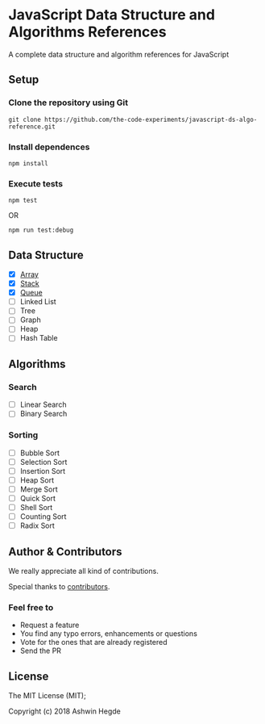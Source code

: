 # JavaScript Data Structure and Algorithms References

A complete data structure and algorithm references for JavaScript

## Setup

### Clone the repository using Git
```
git clone https://github.com/the-code-experiments/javascript-ds-algo-reference.git
```

### Install dependences
```
npm install
```

### Execute tests
```
npm test
```
OR
```
npm run test:debug
```

## Data Structure

- [x] [Array](https://github.com/the-code-experiments/javascript-ds-algo-reference/tree/develop/codes/array)
- [x] [Stack](https://github.com/the-code-experiments/javascript-ds-algo-reference/tree/develop/codes/stack)
- [x] [Queue](https://github.com/the-code-experiments/javascript-ds-algo-reference/tree/develop/codes/queue)
- [ ] Linked List
- [ ] Tree
- [ ] Graph
- [ ] Heap
- [ ] Hash Table

## Algorithms

### Search

- [ ] Linear Search
- [ ] Binary Search

### Sorting

- [ ] Bubble Sort
- [ ] Selection Sort
- [ ] Insertion Sort
- [ ] Heap Sort
- [ ] Merge Sort
- [ ] Quick Sort
- [ ] Shell Sort
- [ ] Counting Sort
- [ ] Radix Sort

## Author & Contributors

We really appreciate all kind of contributions.

Special thanks to [contributors](https://github.com/the-code-experiments/javascript-ds-algo-reference/graphs/contributors).

### Feel free to

* Request a feature 
* You find any typo errors, enhancements or questions
* Vote for the ones that are already registered
* Send the PR

## License

The MIT License (MIT); 

Copyright (c) 2018 Ashwin Hegde